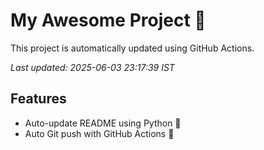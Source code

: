# My Awesome Project 🚀

This project is automatically updated using GitHub Actions.

_Last updated: 2025-06-03 23:17:39 IST_

## Features
- Auto-update README using Python 🐍
- Auto Git push with GitHub Actions 🤖
